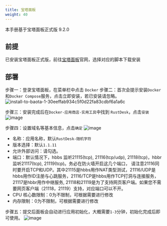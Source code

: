 ```yaml
---
title: 宝塔面板
weight: 40
---
```

本手册基于宝塔面板正式版 9.2.0
## 前提
已安装宝塔面板正式版，前往[宝塔面板](https://www.bt.cn/new/download.html)官网，选择对应的脚本下载安装

## 部署
步骤一：登录宝塔面板，在菜单栏中点击 `Docker`
步骤二：首次会提示安装`Docker`和`Docker Compose`服务，点击立即安装，若已安装请忽略。
![install-to-baota-1-30eeffab934c5f0d22fa83cdbf6a1a6c](https://github.com/user-attachments/assets/06739eee-ae7a-486f-9371-0e31928f79e7)


步骤三：安装完成后在`Docker-应用商店-实用工具`中找到 `RustDesk`，点击`安装`
![image](https://github.com/user-attachments/assets/47b7573d-2120-480c-99f6-6842bd53923f)

步骤四：设置域名等基本信息，点击`确定`
![image](https://github.com/user-attachments/assets/05871dc1-e50e-4e64-add7-24785287ae5f)


- 名称：应用名称，默认`RustDesk-随机字符`
- 版本选择：默认`1.1.11`
- 允许外部访问：请勾选。
- 端口：默认情况下，hbbs 监听21115(tcp), 21116(tcp/udp), 21118(tcp)，hbbr 监听21117(tcp), 21119(tcp)。务必在防火墙开启这几个端口， 请注意21116同时要开启TCP和UDP。其中21115是hbbs用作NAT类型测试，21116/UDP是hbbs用作ID注册与心跳服务，21116/TCP是hbbs用作TCP打洞与连接服务，21117是hbbr用作中继服务, 21118和21119是为了支持网页客户端。如果您不需要网页客户端（21118，21119）支持，对应端口可以不开。
- CPU 核心数限制：0为不限制，可根据需要进行修改
- 内存限制：0为不限制，可根据需要进行修改

步骤五：提交后面板会自动进行应用初始化，大概需要`1-3`分钟，初始化完成后即可使用。
![image](https://github.com/user-attachments/assets/3f5faa8f-3fd1-42f0-9323-8f5d702e0eca)
